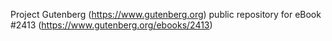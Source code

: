 Project Gutenberg (https://www.gutenberg.org) public repository for eBook #2413 (https://www.gutenberg.org/ebooks/2413)